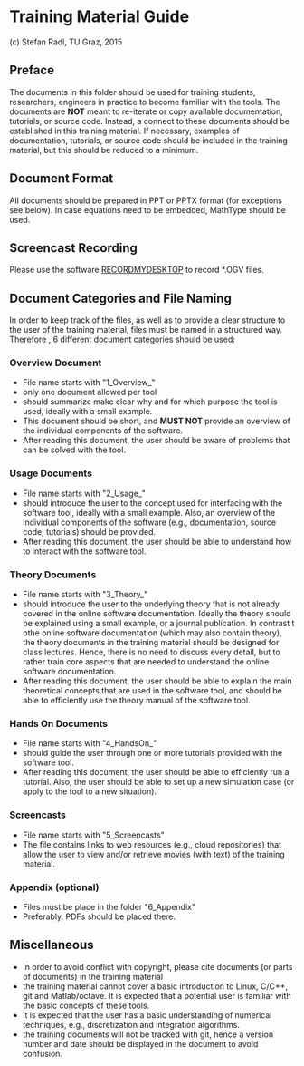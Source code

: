 Training Material Guide
======================
(c) Stefan Radl, TU Graz, 2015

Preface
--------
The documents in this folder should be used for training students, researchers, engineers in practice to become familiar with the tools. 
The documents are **NOT** meant to re-iterate or copy available documentation, tutorials, or source code. Instead, a connect to these documents should be established in this training material. If necessary, examples of documentation, tutorials, or source code should be included in the training material, but this should be reduced to a minimum.

Document Format
---------------
All documents should be prepared in PPT or PPTX format (for exceptions see below). In case equations need to be embedded, MathType should be used.

Screencast Recording
--------------------
Please use the software [RECORDMYDESKTOP](http://recordmydesktop.sourceforge.net/about.php) to record *.OGV files.

Document Categories and File Naming
---------------------
In order to keep track of the files, as well as to provide a clear structure to the user of the training material, files must be named in a structured way. Therefore , 6 different document categories should be used:

### Overview Document 
- File name starts with "1_Overview_"
- only one document allowed per tool
- should summarize make clear why and for which purpose the tool is used, ideally with a small example.
- This document should be short, and **MUST NOT** provide an overview of the individual components of the software.
- After reading this document, the user should be aware of problems that can be solved with the tool.

### Usage Documents
- File name starts with "2_Usage_"
- should introduce the user to the concept used for interfacing with the software tool, ideally with a small example. Also, an overview of the individual components of the software (e.g., documentation, source code, tutorials) should be provided.
- After reading this document, the user should be able to understand how to interact with the software tool.

### Theory Documents
- File name starts with "3_Theory_"
- should introduce the user to the underlying theory that is not already covered in the online software documentation. Ideally the theory should be explained using a small example, or a journal publication. In contrast t othe online software documentation (which may also contain theory), the theory documents in the training material should be designed for class lectures. Hence, there is no need to discuss every detail, but to rather train core aspects that are needed to understand the online software documentation.
- After reading this document, the user should be able to explain the main theoretical concepts that are used in the software tool, and should be able to efficiently use the theory manual of the software tool.

### Hands On Documents
- File name starts with "4_HandsOn_"
- should guide the user through one or more tutorials provided with the software tool.
- After reading this document, the user should be able to efficiently run a tutorial. Also, the user should be able to set up a new simulation case (or apply to the tool to a new situation).

### Screencasts
- File name starts with "5_Screencasts"
- The file contains links to web resources (e.g., cloud repositories) that allow the user to view and/or retrieve movies (with text) of the training material.


### Appendix (optional)
- Files must be place in the folder "6_Appendix"
- Preferably, PDFs should be placed there.


Miscellaneous
--------------------
- In order to avoid conflict with copyright, please cite documents (or parts of documents) in the training material
- the training material cannot cover a basic introduction to Linux, C/C++, git and Matlab/octave. It is expected that a potential user is familiar with the basic concepts of these tools. 
- it is expected that the user has a basic understanding of numerical techniques, e.g., discretization and integration algorithms.
- the training documents will not be tracked with git, hence a version number and date should be displayed in the document to avoid confusion.
